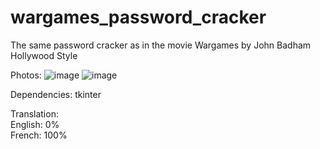 # wargames_password_cracker
The same password cracker as in the movie Wargames by John Badham  
Hollywood Style

Photos:
![image](https://user-images.githubusercontent.com/85411955/200129161-99a4b86f-e807-43b2-97ee-95a6c105c2f6.png)
![image](https://user-images.githubusercontent.com/85411955/200129390-bbc5a5c5-b0a2-4c95-94a9-28e44398280a.png)

Dependencies:
tkinter

Translation:  
English: 0%  
French: 100%  

